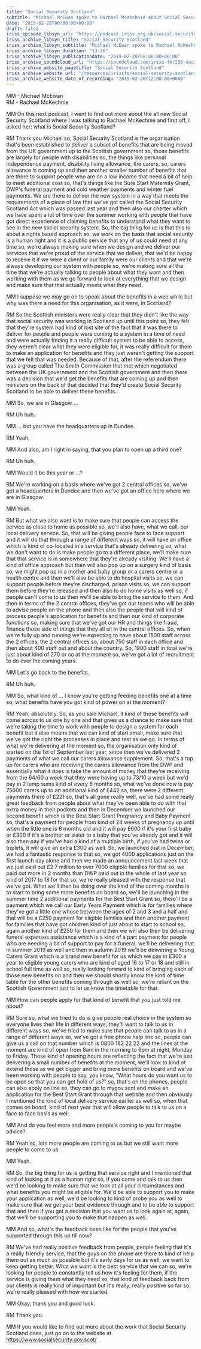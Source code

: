 ```yaml
---
title: "Social Security Scotland"
subtitle: "Michael McEwan spoke to Rachael McKechnie about Social Security Scotland's work to date and its ambitions for the future."
date: "2019-02-20T00:00:00+00:00"
draft: false
iriss_episode_libsyn_url: "https://podcast.iriss.org.uk/social-security-scotland-1"
iriss_archive_libsyn_title: "Social Security Scotland"
iriss_archive_libsyn_subtitle: "Michael McEwan spoke to Rachael McKechnie about Social Security Scotland's work to date and its ambitions for the future"
iriss_archive_libsyn_duration: "13:26"
iriss_archive_libsyn_publicationdate: "2019-02-20T00:00:00+00:00"
iriss_archive_soundcloud_url: "https://soundcloud.com/iriss-fm/236-social-security-scotland"
iriss_archive_website_pagetitle: "Social Security Scotland"
iriss_archive_website_url: "/resources/irissfm/social-security-scotland"
iriss_archive_website_date_of_recording: "2019-02-20T12:00:00+0000"
---
```

MM - Michael McEwan  
RM - Rachael McKechnie

MM On this next podcast, I went to find out more about the all new Social Security Scotland where I was talking to Rachael McKechnie and first off, I asked her: what is Social Security Scotland?

RM Thank you Michael so, Social Security Scotland is the organisation that's been established to deliver a subset of benefits that are being moved from the UK government up to the Scottish government so, those benefits are largely for people with disabilities so, the things like personal independence payment, disability living allowance, the carers, so, carers allowance is coming up and then another smaller number of benefits that are there to support people who are on a low income that need a bit of help to meet additional cost so, that's things like the Sure Start Maternity Grant, DWP's funeral payment and cold weather payments and winter fuel payments. We are there to deliver the new system in a way that meets the requirements of a piece of law that we've got called the Social Security Scotland Act which was passed last year and then also our charter which we have spent a lot of time over the summer working with people that have got direct experience of claiming benefits to understand what they want to see in the new social security system. So, the big thing for us is that this is about a rights based approach so, we work on the basis that social security is a human right and it is a public service that any of us could need at any time so, we're always making sure when we design and we deliver our services that we're proud of the service that we deliver, that we'd be happy to receive it if we were a client or our family were our clients and that we're always developing our system with people so, we're making sure all the time that we're actually talking to people about what they want and then working with them as we go forward to look at everything that we design and make sure that that actually meets what they need.

MM I suppose we may go on to speak about the benefits in a wee while but why was there a need for this organisation, as it were, in Scotland?

RM So the Scottish ministers were really clear that they didn't like the way that social security was working in Scotland up until this point so, they felt that they're system had kind of lost site of the fact that it was there to deliver for people and people were coming to a system in a time of need and were actually finding it a really difficult system to be able to access, they weren't clear what they were eligible for, it was really difficult for them to make an application for benefits and they just weren't getting the support that we felt that was needed. Because of that, after the referendum there was a group called The Smith Commission that met which negotiated between the UK government and the Scottish government and then there was a decision that we'd get the benefits that are coming up and then ministers on the back of that decided that they'd create Social Security Scotland to be able to deliver these benefits.

MM So, we are in Glasgow ...

RM Uh huh.

MM ... but you have the headquarters up in Dundee.

RM Yeah.

MM And also, am I right in saying, that you plan to open up a third one?

RM Uh huh.

MM Would it be this year or ...?

RM We're working on a basis where we've got 2 central offices so, we've got a headquarters in Dundee and then we've got an office here where we are in Glasgow.

MM Yeah.

RM But what we also want is to make sure that people can access the service as close to home as possible so, we'll also have, what we call, our local delivery service. So, that will be giving people face to face support and it will do that through a range of different ways so, it will have an office which is kind of co-located in a service that's already delivering so, what we don't want to do is make people go to a different place, we'll make sure that that service is in somewhere that they're already visiting. We'll have a kind of office approach but then will also pop up on a surgery kind of basis so, we might pop up in a mother and baby group or a carers centre or a health centre and then we'll also be able to do hospital visits so, we can support people before they're discharged, prison visits so, we can support them before they're released and then also to do home visits as well so, if people can't come to us then we'll be able to bring the service to them. And then in terms of the 2 central offices, they've got our teams who will be able to advise people on the phone and then also the people that will kind of process people's application for benefits and then our kind of corporate functions so, making sure that we've got our HR and things like fraud, finance those side of things that they all sit in the central offices. So, when we're fully up and running we're expecting to have about 1500 staff across the 2 offices, the 2 central offices so, about 750 staff in each office and then about 400 staff out and about the country. So, 1900 staff in total we're just about kind of 270 or so at the moment so, we've got a lot of recruitment to do over the coming years.

MM Let's go back to the benefits.

RM Uh huh.

MM So, what kind of ... I know you're getting feeding benefits one at a time so, what benefits have you got kind of power on at the moment?

RM Yeah, absolutely. So, as you said Michael, it kind of those benefits will come across to us one by one and that gives us a chance to make sure that we're taking the time to work with people to design a system for each benefit but it also means that we can kind of start small, make sure that we've got the right the processes in place and test as we go. In terms of what we're delivering at the moment so, the organisation only kind of started on the 1st of September last year, since then we've delivered 2 payments of what we call our carers allowance supplement. So, that's a top up for carers who are receiving the carers allowance from the DWP and essentially what it does is take the amount of money that they're receiving from the 64/60 a week that they were having up to 73/10 a week but we'd pay in 2 lump sums kind of every 6 months so, what we've done now is pay 75000 carers up to an additional kind of £442 so, there were 2 different payments there of £221 so, that's all gone really well, we've had some really great feedback from people about what they've been able to do with that extra money in their pockets and then in December we launched our second benefit which is the Best Start Grant Pregnancy and Baby Payment so, that's a payment for people from kind of 24 weeks of pregnancy up until when the little one is 6 months old and it will pay £600 if it's your first baby or £300 if it's a brother or sister to a baby that you've already got and it will also then pay if you've had a kind of a multiple birth, if you've had twins or triplets, it will give an extra £300 as well. So, we launched that in December, we had a fantastic response to that so, we got 4000 applications just on the first launch day alone and then we made an announcement last week that we just paid out £2.7 million to over 7000 eligible families for that so, we paid out more in 2 months than DWP paid out in the whole of last year so kind of 2017 to 18 for that so, we're really pleased with the response that we've got. What we'll then be doing over the kind of the coming months is to start to bring some more benefits on board so, we'll be launching in the summer time 2 additional payments for the Best Start Grant so, there'll be a payment which we call our Early Years Payment which is for families where they've got a little one whose between the ages of 2 and 3 and a half and that will be a £250 payment for eligible families and then another payment for families that have got children kind of just about to start to school so, again another kind of £250 for them and then we will also then be delivering funeral expenses assistance which is a kind of a part payment for people who are needing a bit of support to pay for a funeral, we'll be delivering that in summer 2019 as well and then in autumn 2019 we'll be delivering a Young Carers Grant which is a brand new benefit for us which we pay in £300 a year to eligible young carers who are kind of aged 16 to 17 or 18 and still in school full time as well so, really looking forward to kind of bringing each of those new benefits on and then we should shortly know the kind of time table for the other benefits coming through as well so, we're reliant on the Scottish Government just to let us know the timetable for that.

MM How can people apply for that kind of benefit that you just told me about?

RM Sure so, what we tried to do is give people real choice in the system so everyone lives their life in different ways, they'll want to talk to us in different ways so, we've tried to make sure that people can talk to us in a range of different ways so, we've got a free phone help line so, people can give us a call on that number which is 0800 182 22 22 and the lines at the moment are kind of open from 8am in the morning to 6pm at night, Monday to Friday. Those kind of opening hours are reflecting the fact that we're just delivering a small number of benefits at the moment, we'll look to kind of extend those as we get bigger and bring more benefits on board and we've been working with people to say, you know, "What hours do you want us to be open so that you can get hold of us?" so, that's on the phones, people can also apply on line so, they can go to mygov.scot and make an application for the Best Start Grant through that website and then obviously I mentioned the kind of local delivery service earlier as well so, when that comes on board, kind of next year that will allow people to talk to us on a face to face basis as well.

MM And do you feel more and more people's coming to you for maybe advice?

RM Yeah so, lots more people are coming to us but we still want more people to come to us.

MM Yeah.

RM So, the big thing for us is getting that service right and I mentioned that kind of looking at it as a human right so, if you come and talk to us then we'd be looking to make sure that we look at all your circumstances and what benefits you might be eligible for. We'd be able to support you to make your application as well, we'd be looking to kind of probe you as well to make sure that we get your best evidence through and to be able to support that and then if you get a decision that you want us to look again at, again, that we'll be supporting you to make that happen as well.

MM And so, what's the feedback been like for the people that you've supported through this up till now?

RM We've had really positive feedback from people, people feeling that it's a really friendly service, that the guys on the phone are there to kind of help them out as much as possible but it's early days for us as well, we want to keep getting better. What we want is the best service that we can so, we're looking for people to constantly tell us how it's feeling for them, if the service is giving them what they need so, that kind of feedback back from our clients is really kind of important but it's really, really positive so far so, we're really pleased with how we started.

MM Okay, thank you and good luck.

RM Thank you.

MM If you would like to find out more about the work that Social Security Scotland does, just go on to the website at https://www.socialsecurity.gov.scot/